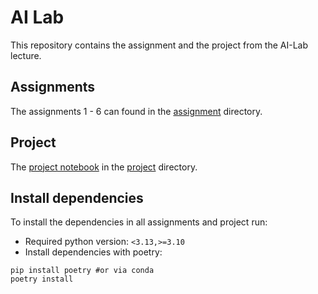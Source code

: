 # AI Lab

This repository contains the assignment and the project from the AI-Lab lecture. 

## Assignments

The assignments 1 - 6 can found in the [assignment](./assignments/) directory. 

## Project

The [project notebook](./project/project.ipynb) in the  [project](./project/) directory.

## Install dependencies

To install the dependencies in all assignments and project run:

* Required python version: `<3.13,>=3.10`
* Install dependencies with poetry:
```
pip install poetry #or via conda
poetry install
```

